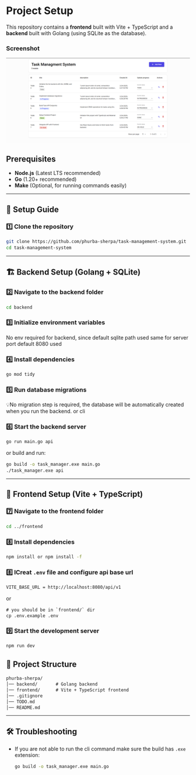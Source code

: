 # Project Setup

This repository contains a **frontend** built with Vite + TypeScript and a **backend** 
built with Golang (using SQLite as the database).


### Screenshot
![screenshot](./preview.png)

## Prerequisites

- **Node.js** (Latest LTS recommended)
- **Go** (1.20+ recommended)
- **Make** (Optional, for running commands easily)

---

## 🚀 Setup Guide

### 1️⃣ Clone the repository  
```sh
git clone https://github.com/phurba-sherpa/task-management-system.git
cd task-management-system
```

---

## 🏗 Backend Setup (Golang + SQLite)

### 2️⃣ Navigate to the backend folder
```sh
cd backend
```

### 3️⃣ Initialize environment variables  
No env required for backend, since default sqlite path used
same for server port default 8080 used

### 4️⃣ Install dependencies  
```sh
go mod tidy
```

### 5️⃣ Run database migrations  
💡No migration step is required, the database will be automatically created when you run the backend.
or cli 

### 6️⃣ Start the backend server  
```sh
go run main.go api
```
or build and run:
```sh
go build -o task_manager.exe main.go
./task_manager.exe api
```

---

## 🎨 Frontend Setup (Vite + TypeScript)

### 7️⃣ Navigate to the frontend folder  
```sh
cd ../frontend
```

### 8️⃣ Install dependencies  
```sh
npm install or npm install -f
```

### 8️⃣ ICreat `.env` file and configure  api base url
```sh
VITE_BASE_URL = http://localhost:8080/api/v1
```
or 
```
# you should be in `frontend/` dir
cp .env.example .env
```

### 9️⃣ Start the development server  
```sh
npm run dev
```

## 📂 Project Structure

```
phurba-sherpa/
│── backend/       # Golang backend
│── frontend/      # Vite + TypeScript frontend
│── .gitignore
│── TODO.md
│── README.md
```

---

## 🛠 Troubleshooting

- If you are not able to run the cli command make sure the build has `.exe` extension:
  ```sh
  go build -o task_manager.exe main.go


